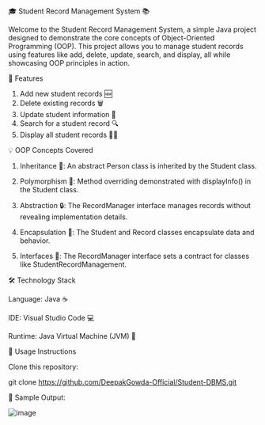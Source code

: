 🎓 Student Record Management System 📚

Welcome to the Student Record Management System, a simple Java project designed to demonstrate the core concepts of Object-Oriented Programming (OOP). This project allows you to manage student records using features like add, delete, update, search, and display, all while showcasing OOP principles in action.


🚀 Features
 1. Add new student records 🆕
 2. Delete existing records 🗑️
 3. Update student information 📝
 4. Search for a student record 🔍
 5. Display all student records 🧑‍🎓


💡 OOP Concepts Covered

 1. Inheritance 📜: An abstract Person class is inherited by the Student class.

 2. Polymorphism 🔄: Method overriding demonstrated with displayInfo() in the Student class.

 3. Abstraction 🔒: The RecordManager interface manages records without revealing implementation details.

 4. Encapsulation 🔐: The Student and Record classes encapsulate data and behavior.

 5. Interfaces 🤝: The RecordManager interface sets a contract for classes like StudentRecordManagement.

🛠️ Technology Stack

Language: Java ☕

IDE: Visual Studio Code 💻

Runtime: Java Virtual Machine (JVM) 🚀


📝 Usage Instructions

Clone this repository:

  git clone https://github.com/DeepakGowda-Official/Student-DBMS.git



📝 Sample Output:

  ![image](https://github.com/user-attachments/assets/8ac3a4a5-29f6-453e-bb6e-02f13dff569d)
